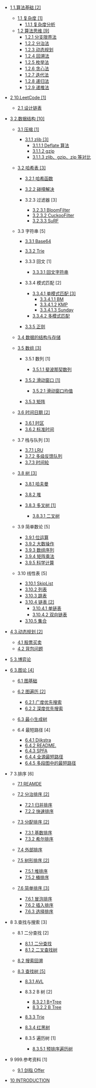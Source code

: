   - [1 1.算法基础 [2]](/1.算法基础/README.md)
    - [1.1 复杂度 [1]](/1.算法基础/复杂度/README.md)
      - [1.1.1 复杂度分析](/1.算法基础/复杂度/复杂度分析.md)
    - [1.2 算法思维 [9]](/1.算法基础/算法思维/README.md)
      - [1.2.1 分支限界法](/1.算法基础/算法思维/分支限界法.md)
      - [1.2.2 分治法](/1.算法基础/算法思维/分治法.md)
      - [1.2.3 动态规划](/1.算法基础/算法思维/动态规划.md)
      - [1.2.4 回溯法](/1.算法基础/算法思维/回溯法.md)
      - [1.2.5 枚举法](/1.算法基础/算法思维/枚举法.md)
      - [1.2.6 贪心法](/1.算法基础/算法思维/贪心法.md)
      - [1.2.7 迭代法](/1.算法基础/算法思维/迭代法.md)
      - [1.2.8 递归法](/1.算法基础/算法思维/递归法.md)
      - [1.2.9 递推法](/1.算法基础/算法思维/递推法.md)
  - [2 10.LeetCode [1]](/10.LeetCode/README.md)
    - [2.1 设计链表](/10.LeetCode/707-设计链表.md)
  - [3 2.数据结构 [10]](/2.数据结构/README.md)
    - [3.1 压缩 [1]](/2.数据结构/压缩/README.md)
      - [3.1.1 zlib [3]](/2.数据结构/压缩/zlib/README.md)
        - [3.1.1.1 Deflate 算法](/2.数据结构/压缩/zlib/Deflate%20算法.md)
        - [3.1.1.2 gzip](/2.数据结构/压缩/zlib/gzip.md)
        - [3.1.1.3 zlib、gzip、zip 等对比](/2.数据结构/压缩/zlib/zlib、gzip、zip%20等对比.md)
    - [3.2 哈希表 [3]](/2.数据结构/哈希表/README.md)
      - [3.2.1 哈希函数](/2.数据结构/哈希表/哈希函数/README.md)
        
      - [3.2.2 碰撞解决](/2.数据结构/哈希表/碰撞解决/README.md)
        
      - 3.2.3 过滤器 [3]
        - [3.2.3.1 BloomFilter](/2.数据结构/哈希表/过滤器/BloomFilter.md)
        - [3.2.3.2 CuckooFilter](/2.数据结构/哈希表/过滤器/CuckooFilter.md)
        - [3.2.3.3 SuRF](/2.数据结构/哈希表/过滤器/SuRF.md)
    - 3.3 字符串 [5]
      - [3.3.1 Base64](/2.数据结构/字符串/Base64/README.md)
        
      - [3.3.2 Trie](/2.数据结构/字符串/Trie/README.md)
        
      - 3.3.3 回文 [1]
        - [3.3.3.1 回文字符串](/2.数据结构/字符串/回文/回文字符串.md)
      - 3.3.4 模式匹配 [2]
        - [3.3.4.1 单模式匹配 [3]](/2.数据结构/字符串/模式匹配/单模式匹配/README.md)
          - [3.3.4.1.1 BM](/2.数据结构/字符串/模式匹配/单模式匹配/BM.md)
          - [3.3.4.1.2 KMP](/2.数据结构/字符串/模式匹配/单模式匹配/KMP.md)
          - [3.3.4.1.3 Sunday](/2.数据结构/字符串/模式匹配/单模式匹配/Sunday.md)
        - [3.3.4.2 多模式匹配](/2.数据结构/字符串/模式匹配/多模式匹配.md)
      - [3.3.5 正则](/2.数据结构/字符串/正则/README.md)
        
    - [3.4 数据的结构与存储](/2.数据结构/数据的结构与存储.md)
    - [3.5 数组 [3]](/2.数据结构/数组/README.md)
      - 3.5.1 数列 [1]
        - [3.5.1.1 斐波那契数列](/2.数据结构/数组/数列/斐波那契数列.md)
      - [3.5.2 滑动窗口 [1]](/2.数据结构/数组/滑动窗口/README.md)
        - [3.5.2.1 滑动窗口均值](/2.数据结构/数组/滑动窗口/滑动窗口均值/README.md)
          
      - [3.5.3 矩阵](/2.数据结构/数组/矩阵/README.md)
        
    - [3.6 时间日期 [2]](/2.数据结构/时间日期/README.md)
      - [3.6.1 时区](/2.数据结构/时间日期/时区.md)
      - [3.6.2 标准时间](/2.数据结构/时间日期/标准时间.md)
    - 3.7 栈与队列 [3]
      - [3.7.1 LRU](/2.数据结构/栈与队列/LRU.md)
      - [3.7.2 多级反馈队列](/2.数据结构/栈与队列/多级反馈队列.md)
      - [3.7.3 时间轮](/2.数据结构/栈与队列/时间轮/README.md)
        
    - [3.8 树 [3]](/2.数据结构/树/README.md)
      - [3.8.1 哈夫曼](/2.数据结构/树/哈夫曼/README.md)
        
      - [3.8.2 堆](/2.数据结构/树/堆/README.md)
        
      - [3.8.3 多叉树 [1]](/2.数据结构/树/多叉树/README.md)
        - [3.8.3.1 二叉树](/2.数据结构/树/多叉树/二叉树.md)
    - 3.9 简单数论 [5]
      - [3.9.1 位运算](/2.数据结构/简单数论/位运算.md)
      - [3.9.2 大数操作](/2.数据结构/简单数论/大数操作.md)
      - [3.9.3 数组序列](/2.数据结构/简单数论/数组序列.md)
      - [3.9.4 矩阵乘法](/2.数据结构/简单数论/矩阵乘法.md)
      - [3.9.5 科学计算](/2.数据结构/简单数论/科学计算.md)
    - 3.10 线性表 [5]
      - [3.10.1 SkipList](/2.数据结构/线性表/SkipList.md)
      - [3.10.2 列表](/2.数据结构/线性表/列表.md)
      - [3.10.3 跳表](/2.数据结构/线性表/跳表.md)
      - [3.10.4 链表 [2]](/2.数据结构/线性表/链表/README.md)
        - [3.10.4.1 单链表](/2.数据结构/线性表/链表/单链表.md)
        - [3.10.4.2 双向链表](/2.数据结构/线性表/链表/双向链表.md)
      - [3.10.5 集合](/2.数据结构/线性表/集合.md)
  - [4 3.动态规划 [2]](/3.动态规划/README.md)
    - [4.1 股票买卖](/3.动态规划/股票买卖.md)
    - [4.2 背包问题](/3.动态规划/背包问题.md)
  - [5 3.博弈论](/3.博弈论/README.md)
    
  - [6 3.图论 [4]](/3.图论/README.md)
    - [6.1 图基础](/3.图论/图基础/README.md)
      
    - [6.2 图遍历 [2]](/3.图论/图遍历/README.md)
      - [6.2.1 广度优先搜索](/3.图论/图遍历/广度优先搜索.md)
      - [6.2.2 深度优先搜索](/3.图论/图遍历/深度优先搜索.md)
    - [6.3 最小生成树](/3.图论/最小生成树/README.md)
      
    - 6.4 最短路径 [4]
      - [6.4.1 Dijkstra](/3.图论/最短路径/Dijkstra.md)
      - [6.4.2 README.](/3.图论/最短路径/README..md)
      - [6.4.3 SPFA](/3.图论/最短路径/SPFA.md)
      - [6.4.4 全源最短路径](/3.图论/最短路径/全源最短路径.md)
      - [6.4.5 多段图中的最短路径](/3.图论/最短路径/多段图中的最短路径.md)
  - 7 3.排序 [6]
    - [7.1 REAMDE](/3.排序/REAMDE.md)
    - [7.2 分治排序 [2]](/3.排序/分治排序/README.md)
      - [7.2.1 归并排序](/3.排序/分治排序/归并排序.md)
      - [7.2.2 快速排序](/3.排序/分治排序/快速排序.md)
    - [7.3 分配排序 [2]](/3.排序/分配排序/README.md)
      - [7.3.1 基数排序](/3.排序/分配排序/基数排序.md)
      - [7.3.2 希尔排序](/3.排序/分配排序/希尔排序.md)
    - [7.4 外部排序](/3.排序/外部排序/README.md)
      
    - [7.5 树形排序 [2]](/3.排序/树形排序/README.md)
      - [7.5.1 堆排序](/3.排序/树形排序/堆排序.md)
      - [7.5.2 桶排序](/3.排序/树形排序/桶排序.md)
    - [7.6 简单排序 [3]](/3.排序/简单排序/README.md)
      - [7.6.1 冒泡排序](/3.排序/简单排序/冒泡排序.md)
      - [7.6.2 插入排序](/3.排序/简单排序/插入排序.md)
      - [7.6.3 选择排序](/3.排序/简单排序/选择排序.md)
  - 8 3.查找与搜索 [3]
    - 8.1 二分查找 [2]
      - [8.1.1 二分查找](/3.查找与搜索/二分查找/二分查找.md)
      - [8.1.2 二叉查找树](/3.查找与搜索/二分查找/二叉查找树.md)
    - [8.2 搜索回溯](/3.查找与搜索/搜索回溯/README.md)
      
    - [8.3 查找树 [5]](/3.查找与搜索/查找树/README.md)
      - [8.3.1 AVL](/3.查找与搜索/查找树/AVL/README.md)
        
      - 8.3.2 B 树 [2]
        - [8.3.2.1 B+Tree](/3.查找与搜索/查找树/B%20树/B+Tree.md)
        - [8.3.2.2 B Tree](/3.查找与搜索/查找树/B%20树/B-Tree.md)
      - [8.3.3 Trie](/3.查找与搜索/查找树/Trie/README.md)
        
      - [8.3.4 红黑树](/3.查找与搜索/查找树/红黑树/README.md)
        
      - 8.3.5 遍历树 [1]
        - [8.3.5.1 预排序遍历树](/3.查找与搜索/查找树/遍历树/预排序遍历树.md)
  - 9 999.参考资料 [1]
    - [9.1 剑指 Offer](/999.参考资料/剑指%20Offer/README.md)
      
  - [10 INTRODUCTION](/INTRODUCTION.md)